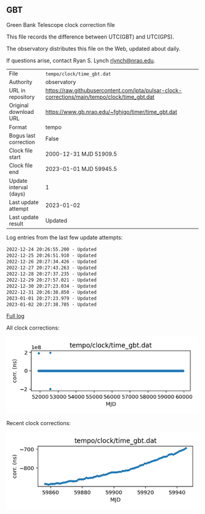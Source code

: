 
## GBT

Green Bank Telescope clock correction file

This file records the difference between UTC(GBT) and UTC(GPS).

The observatory distributes this file on the Web, updated about daily.

If questions arise, contact Ryan S. Lynch <rlynch@nrao.edu>.

|     |     |
|:--- |:--- |
| File | `tempo/clock/time_gbt.dat` |
| Authority | observatory |
| URL in repository | <https://raw.githubusercontent.com/ipta/pulsar-clock-corrections/main/tempo/clock/time_gbt.dat> |
| Original download URL | <https://www.gb.nrao.edu/~fghigo/timer/time_gbt.dat> |
| Format | tempo |
| Bogus last correction | False |
| Clock file start | 2000-12-31 MJD 51909.5 |
| Clock file end | 2023-01-01 MJD 59945.5 |
| Update interval (days) | 1 |
| Last update attempt | 2023-01-02 |
| Last update result | Updated |

Log entries from the last few update attempts:
```
2022-12-24 20:26:55.200 - Updated
2022-12-25 20:26:51.910 - Updated
2022-12-26 20:27:34.426 - Updated
2022-12-27 20:27:43.263 - Updated
2022-12-28 20:27:37.235 - Updated
2022-12-29 20:27:57.021 - Updated
2022-12-30 20:27:23.034 - Updated
2022-12-31 20:26:38.850 - Updated
2023-01-01 20:27:23.979 - Updated
2023-01-02 20:27:38.705 - Updated
```
[Full log](https://raw.githubusercontent.com/ipta/pulsar-clock-corrections/main/log/tempo/clock/time_gbt.dat.log)


All clock corrections:

![plot of all clock corrections](time_gbt.dat.png "All corrections")

Recent clock corrections:

![plot of recent clock corrections](time_gbt.dat.short.png "Recent corrections")

